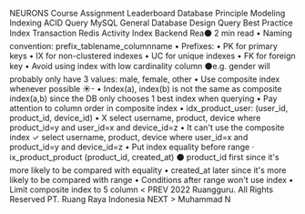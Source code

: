 
NEURONS Course Assignment Leaderboard
Database
Principle
Modeling
Indexing
ACID
Query
MySQL General
Database Design
Query Best Practice
Index
Transaction
Redis
Activity
Index
Backend Rea⚫ 2 min read
• Naming convention: prefix_tablename_columnname • Prefixes:
• PK for primary keys
• IX for non-clustered indexes
• UC for unique indexes
• FK for foreign key
• Avoid using index with low cardinality column
⚫e.g. gender will probably only have 3 values: male, female, other
• Use composite index whenever possible
☀-
• Index(a), index(b) is not the same as composite index(a,b) since the DB only chooses 1 best index when querying
• Pay attention to column order in composite index
•
idx_product_user: (user_id, product_id, device_id)
• X select username, product, device where product_id=y and user_id=x and device_id=z
• It can't use the composite index
✓ select username, product, device where user_id=x and product_id=y and device_id=z
• Put index equality before range
·
ix_product_product (product_id, created_at)
⚫ product_id first since it's more likely to be compared with equality
•
created_at later since it's more likely to be compared with range
• Conditions after range won't use index
• Limit composite index to 5 column
< PREV
2022 Ruangguru. All Rights Reserved PT. Ruang Raya Indonesia
NEXT >
Muhammad N
